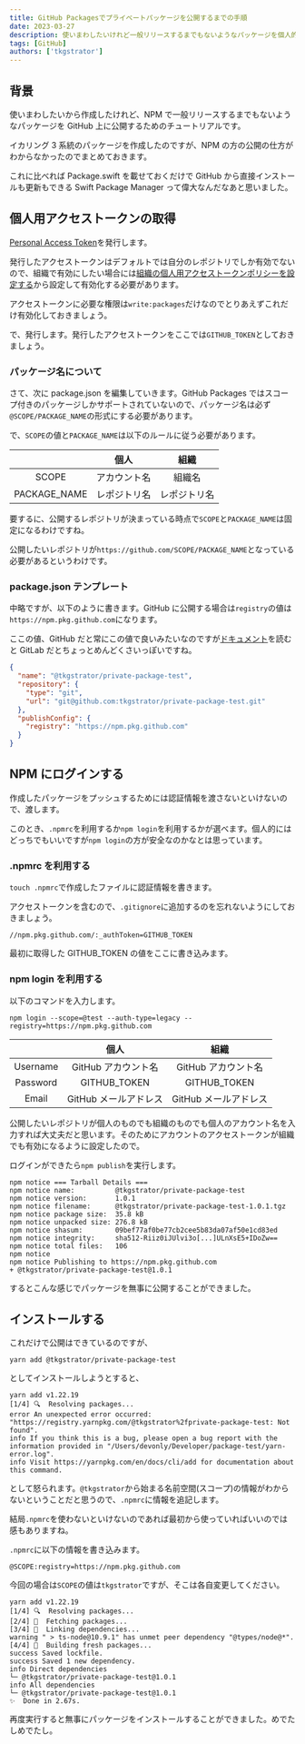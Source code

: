 ```yaml
---
title: GitHub Packagesでプライベートパッケージを公開するまでの手順
date: 2023-03-27
description: 使いまわしたいけれど一般リリースするまでもないようなパッケージを個人的に利用したい場合のチュートリアルです
tags: [GitHub]
authors: ['tkgstrator']
---
```


## 背景

使いまわしたいから作成したけれど、NPM で一般リリースするまでもないようなパッケージを GitHub 上に公開するためのチュートリアルです。

イカリング 3 系統のパッケージを作成したのですが、NPM の方の公開の仕方がわからなかったのでまとめておきます。

これに比べれば Package.swift を載せておくだけで GitHub から直接インストールも更新もできる Swift Package Manager って偉大なんだなあと思いました。

## 個人用アクセストークンの取得

[Personal Access Token](https://github.com/settings/tokens)を発行します。

発行したアクセストークンはデフォルトでは自分のレポジトリでしか有効でないので、組織で有効にしたい場合には[組織の個人用アクセストークンポリシーを設定する](https://docs.github.com/ja/organizations/managing-programmatic-access-to-your-organization/setting-a-personal-access-token-policy-for-your-organization#restricting-access-by-personal-access-tokens-classic)から設定して有効化する必要があります。

アクセストークンに必要な権限は`write:packages`だけなのでとりあえずこれだけ有効化しておきましょう。

で、発行します。発行したアクセストークンをここでは`GITHUB_TOKEN`としておきましょう。

### パッケージ名について

さて、次に package.json を編集していきます。GitHub Packages ではスコープ付きのパッケージしかサポートされていないので、パッケージ名は必ず`@SCOPE/PACKAGE_NAME`の形式にする必要があります。

で、`SCOPE`の値と`PACKAGE_NAME`は以下のルールに従う必要があります。

|              |     個人     |     組織     |
| :----------: | :----------: | :----------: |
|    SCOPE     | アカウント名 |    組織名    |
| PACKAGE_NAME | レポジトリ名 | レポジトリ名 |

要するに、公開するレポジトリが決まっている時点で`SCOPE`と`PACKAGE_NAME`は固定になるわけですね。

公開したいレポジトリが`https://github.com/SCOPE/PACKAGE_NAME`となっている必要があるというわけです。

### package.json テンプレート

中略ですが、以下のように書きます。GitHub に公開する場合は`registry`の値は`https://npm.pkg.github.com`になります。

ここの値、GitHub だと常にこの値で良いみたいなのですが[ドキュメント](https://docs.gitlab.com/ee/user/packages/npm_registry/)を読むと GitLab だとちょっとめんどくさいっぽいですね。

```json
{
  "name": "@tkgstrator/private-package-test",
  "repository": {
    "type": "git",
    "url": "git@github.com:tkgstrator/private-package-test.git"
  },
  "publishConfig": {
    "registry": "https://npm.pkg.github.com"
  }
}
```

## NPM にログインする

作成したパッケージをプッシュするためには認証情報を渡さないといけないので、渡します。

このとき、`.npmrc`を利用するか`npm login`を利用するかが選べます。個人的にはどっちでもいいですが`npm login`の方が安全なのかなとは思っています。

### .npmrc を利用する

`touch .npmrc`で作成したファイルに認証情報を書きます。

アクセストークンを含むので、`.gitignore`に追加するのを忘れないようにしておきましょう。

```
//npm.pkg.github.com/:_authToken=GITHUB_TOKEN
```

最初に取得した GITHUB_TOKEN の値をここに書き込みます。

### npm login を利用する

以下のコマンドを入力します。

```
npm login --scope=@test --auth-type=legacy --registry=https://npm.pkg.github.com
```

|          |         個人          |         組織          |
| :------: | :-------------------: | :-------------------: |
| Username |  GitHub アカウント名  |  GitHub アカウント名  |
| Password |     GITHUB_TOKEN      |     GITHUB_TOKEN      |
|  Email   | GitHub メールアドレス | GitHub メールアドレス |

公開したいレポジトリが個人のものでも組織のものでも個人のアカウント名を入力すれば大丈夫だと思います。そのためにアカウントのアクセストークンが組織でも有効になるように設定したので。

ログインができたら`npm publish`を実行します。

```
npm notice === Tarball Details ===
npm notice name:          @tkgstrator/private-package-test
npm notice version:       1.0.1
npm notice filename:      @tkgstrator/private-package-test-1.0.1.tgz
npm notice package size:  35.8 kB
npm notice unpacked size: 276.8 kB
npm notice shasum:        09bef77af0be77cb2cee5b83da07af50e1cd83ed
npm notice integrity:     sha512-Riiz0iJUlvi3o[...]ULnXsE5+IDoZw==
npm notice total files:   106
npm notice
npm notice Publishing to https://npm.pkg.github.com
+ @tkgstrator/private-package-test@1.0.1
```

するとこんな感じでパッケージを無事に公開することができました。

## インストールする

これだけで公開はできているのですが、

```
yarn add @tkgstrator/private-package-test
```

としてインストールしようとすると、

```
yarn add v1.22.19
[1/4] 🔍  Resolving packages...
error An unexpected error occurred: "https://registry.yarnpkg.com/@tkgstrator%2fprivate-package-test: Not found".
info If you think this is a bug, please open a bug report with the information provided in "/Users/devonly/Developer/package-test/yarn-error.log".
info Visit https://yarnpkg.com/en/docs/cli/add for documentation about this command.
```

として怒られます。`@tkgstrator`から始まる名前空間(スコープ)の情報がわからないということだと思うので、`.npmrc`に情報を追記します。

結局`.npmrc`を使わないといけないのであれば最初から使っていればいいのでは感もありますね。

`.npmrc`に以下の情報を書き込みます。

```
@SCOPE:registry=https://npm.pkg.github.com
```

今回の場合は`SCOPE`の値は`tkgstrator`ですが、そこは各自変更してください。

```
yarn add v1.22.19
[1/4] 🔍  Resolving packages...
[2/4] 🚚  Fetching packages...
[3/4] 🔗  Linking dependencies...
warning " > ts-node@10.9.1" has unmet peer dependency "@types/node@*".
[4/4] 🔨  Building fresh packages...
success Saved lockfile.
success Saved 1 new dependency.
info Direct dependencies
└─ @tkgstrator/private-package-test@1.0.1
info All dependencies
└─ @tkgstrator/private-package-test@1.0.1
✨  Done in 2.67s.
```

再度実行すると無事にパッケージをインストールすることができました。めでたしめでたし。
